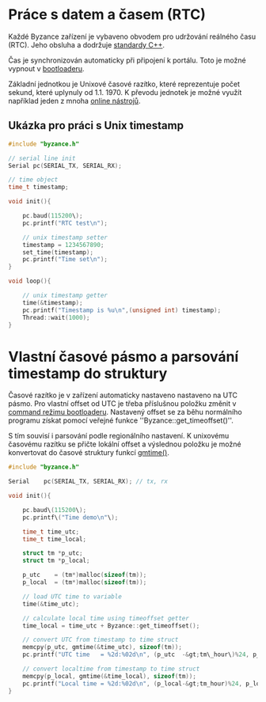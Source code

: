 # Práce s datem a časem \(RTC\)

Každé Byzance zařízení je vybaveno obvodem pro udržování reálného času \(RTC\). Jeho obsluha  a dodržuje [standardy C++](http://www.cplusplus.com/reference/ctime/time/).

Čas je synchronizován automaticky při připojení k portálu. Toto je možné vypnout v [bootloaderu](/byzance_documentation/hardware_intro/features/bootloader.md).

Základní jednotkou je Unixové časové razítko, které reprezentuje počet sekund, které uplynuly od 1.1. 1970. K převodu jednotek je možné využít například jeden z mnoha [online nástrojů](http://www.onlineconversion.com/unix_time.htm).

## Ukázka pro práci s Unix timestamp

```cpp
#include "byzance.h"

// serial line init
Serial pc(SERIAL_TX, SERIAL_RX);

// time object
time_t timestamp;

void init(){

    pc.baud(115200\);
    pc.printf("RTC test\n");

    // unix timestamp setter
    timestamp = 1234567890;    
    set_time(timestamp);    
    pc.printf("Time set\n");
}

void loop(){

    // unix timestamp getter
    time(&timestamp);    
    pc.printf("Timestamp is %u\n",(unsigned int) timestamp);    
    Thread::wait(1000);
}
```

# Vlastní časové pásmo a parsování timestamp do struktury

Časové razítko je v zařízení automaticky nastaveno nastaveno na UTC pásmo. Pro vlastní offset od UTC je třeba příslušnou položku změnit v [command režimu bootloaderu](/byzance_documentation/hardware_intro/features/bootloader/command-rezim.md). Nastavený offset se za běhu normálního programu získat pomocí veřejné funkce ''Byzance::get\_timeoffset\(\)''.

S tím souvisí i parsování podle regionálního nastavení. K unixovému časovému razítku se přičte lokální offset a výslednou položku je možné konvertovat do časové struktury funkcí [gmtime\(\)](http://www.cplusplus.com/reference/ctime/gmtime/).

```cpp
#include "byzance.h"

Serial    pc(SERIAL_TX, SERIAL_RX); // tx, rx

void init(){

    pc.baud\(115200\);
    pc.printf\("Time demo\n"\);

    time_t time_utc;
    time_t time_local;

    struct tm *p_utc;
    struct tm *p_local;

    p_utc    = (tm*)malloc(sizeof(tm));
    p_local  = (tm*)malloc(sizeof(tm));

    // load UTC time to variable    
    time(&time_utc);

    // calculate local time using timeoffset getter    
    time_local = time_utc + Byzance::get_timeoffset();

    // convert UTC from timestamp to time struct    
    memcpy(p_utc, gmtime(&time_utc), sizeof(tm));    
    pc.printf("UTC time   = %2d:%02d\n", (p_utc  -&gt;tm\_hour\)%24, p_utc  -&gt;tm_min);

    // convert localtime from timestamp to time struct    
    memcpy(p_local, gmtime(&time_local), sizeof(tm));    
    pc.printf("Local time = %2d:%02d\n", (p_local-&gt;tm_hour)%24, p_local-&gt;tm_min\);
}
```



